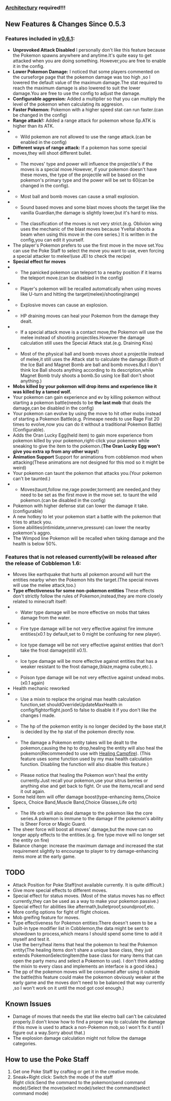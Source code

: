 ### [Architectury](https://modrinth.com/mod/architectury-api) required!!!
## New Features & Changes Since 0.5.3
### Features included in [v0.6.1](https://github.com/LyquidQrystal/fightorflight/releases/tag/v0.6.1):
- **Unprovoked Attack Disabled** I personally don't like this feature because the Pokemon spawns anywhere and anytime.It's quite easy to get attacked when you are doing something. However,you are free to enable it in the config.
- **Lower Pokemon Damage:** I noticed that some players commented on the curseforge page that the pokemon damage was too high ,so I lowered the default value of the maximum damage.The stat required to reach the maximum damage is also lowered to suit the lower damage.You are free to use the config to adjust the damage.
- **Configurable aggresion:** Added a multiplier so that you can multiply the level of the pokemon when calculating its aggresion.
- **Faster Pokemon:** Pokemon with a higher speed stat can run faster.(can be changed in the config)
- **Range attack!:** Added a range attack for pokemon whose Sp.ATK is higher than its ATK.
- - Wild pokemon are not allowed to use the range attack.(can be enabled in the config)
- **Different ways of range attack:** If a pokemon has some special moves,they will shoot different bullet.
- - The moves' type and power will influence the projectile's if the moves is a special move.However, if your pokemon doesn't have these moves, the type of the projectile will be based on the pokemon's primary type and the power will be set to 60(can be changed in the config).
- - Most ball and bomb moves can cause a small explosion.
- - Sound based moves and some blast moves shoots the target like the vanilla Guardian,the damage is slightly lower,but it's hard to miss.
- - The classification of the moves is not very strict.(e.g. Oblivion wing uses the mechanic of the blast moves because Yveltal shoots a beam when using this move in the core series.) It is written in the config,you can edit it yourself.
- The player's Pokemon prefers to use the first move in the move set.You can use the Poke Staff to select the move you want to use, even forcing a special attacker to melee!(use JEI to check the recipe)
- **Special effect for moves** 
- - The panicked pokemon can teleport to a nearby position if it learns the teleport move.(can be disabled in the config)
- - Player's pokemon will be recalled automatically when using moves like U-turn and hitting the target(melee)/shooting(range)
- - Explosive moves can cause an explosion.
- - HP draining moves can heal your Pokemon from the damage they dealt.
- - If a special attack move is a contact move,the Pokemon will use the melee instead of shooting projectiles.However the damage calculation still uses the Special Attack stat.(e.g. Draining Kiss) 
- - Most of the physical ball and bomb moves shoot a projectile instead of melee,it still uses the Attack stat to calculate the damage.(Both of the Ice Ball and Magnet Bomb are  ball and bomb moves.But I don't think Ice Ball shoots anything according to its description,while Magnet Bomb truly shoots a bomb.So using Ice Ball don't shoot anything.)
- **Mobs killed by your pokemon will drop items and experience like it was killed by a tamed wolf.**
- Your pokemon can gain experience and ev by killing pokemon without starting a pokemon battle(needs to be **the last mob** that deals the damage,can be disabled in the config)
- Your pokemon can evolve by using the move to hit other mobs instead of starting a Pokemon Battle(e.g. Primeape needs to use Rage Fist 20 times to evolve,now you can do it without a traditional Pokemon Battle)(Configurable).
- Adds the Oran Lucky Egg(held item) to gain more experience from pokemon killed by your pokemon,right-click your pokemon while sneaking to give the item to the pokemon.(**The Oran Lucky Egg won't give you extra xp from any other ways!**)
- **Animation Support** Support for animations from cobblemon mod when attacking(These animations are not designed for this mod so it might be weird)
- Your pokemon can taunt the pokemon that attacks you.(Your pokemon can't be taunted.)
- - Moves(taunt,follow me,rage powder,torment) are needed,and they need to be set as the first move in the move set. to taunt the wild pokemon.(can be disabled in the config)
- Pokemon with higher defense stat can lower the damage it take.(configurable)
- A new hotkey to let your pokemon start a battle with the pokemon that tries to attack you.
- Some abilities(intimidate,unnerve,pressure) can lower the nearby pokemon's aggro.
- The Wimpod line Pokemon will be recalled when taking damage and the health is below 50%.
### Features that is not released currently(will be released after the release of Cobblemon 1.6:
* Moves like earthquake that hurts all pokemon around will hurt the entities nearby when the Pokemon hits the target.(The special moves will use the melee attack,too.)
* **Type effectiveness for some non-pokemon entities** These effects don't strictly follow the rules of Pokemon,instead,they are more closely related to minecraft itself:
* * Water type damage will be more effective on mobs that takes damage from the water.
* * Fire type damage will be not very effective against fire immune entities(x0.1 by default,set to 0 might be confusing for new player).
* * Ice type damage will be not very effective against entities that don't take the frost damage(still x0.1).
* * Ice type damage will be more effective against entities that has a weaker resistant to the frost damage,(blaze,magma cube,etc.).
* * Poison type damage will be not very effective against undead mobs.(x0.1 again)
* Health mechanic reworked
* * Use a mixin to replace the original max health calculation function,set shouldOverrideUpdateMaxHealth in config/fightorflight.json5 to false to disable it if you don't like the changes I made. 
* * The hp of the pokemon entity is no longer decided by the base stat,it is decided by the hp stat of the pokemon directly now.
* * The damage a Pokemon entity takes will be dealt to the pokemon,causing the hp to drop,healing the entity will also heal the pokemon(Recommended to use with [Healing Campfire](https://modrinth.com/mod/healing-campfire)). (This feature uses some function used by my max health calculation function. Disabling the function will also disable this feature.)
* * Please notice that healing the Pokemon won't heal the entity currently.Just recall your pokemon,use your sitrus berries or anything else and get back to fight. Or use the items,recall and send it out again.
* Some held item will offer damage boost(type-enhancing items,Choice Specs, Choice Band,Muscle Band,Choice Glasses,Life orb)
* * The life orb will also deal damage to the pokemon like the core series.A pokemon is immune to the damage if the pokemon's ability is Sheer Force or Magic Guard.
* The sheer force will boost all moves' damage,but the move can no longer apply effects to the entities.(e.g. fire type move will no longer set the entity on fire)
* Balance change: increase the maximum damage and increased the stat requirement slightly to encourage to player to try damage-enhancing items more at the early game.
## TODO
- Attack Position for Poke Staff(not available currently. It is quite difficult.)
- Give more special effects to different moves.
- Special effect for status moves. (Most of the status moves has no effect currently,they can be used as a way to make your pokemon passive.)
- Special effect for abilities like aftermath,bulletproof,soundproof,etc.
- More config options for fight of flight choices.
- Mob greifing feature for moves.
- Type effectiveness for Pokemon entities:There doesn't seem to be a built-in type modifier list in Cobblemon,the data might be sent to showdown to process,which means I should spend some time to add it myself and test it.
- Use the berry/heal items that heal the pokemon to heal the Pokemon entity(The healing items don't share a unique base class, they just extends PokemonSelectingItem(the base class for many items that can open the party menu and select a Pokemon to use). I don't think adding the mixin to every class and implements an interface is a good idea.)
- The pp of the pokemon moves will be consumed after using it outside the battle(this feature could make the pokemon obviously weaker at the early game and the moves don't need to be balanced that way currently ,so I won't work on it until the mod got cool enough.)
## Known Issues
- Damage of moves that needs the stat like electro ball can't be calculated properly.(I don't know how to find a proper way to calculate the damage if this move is used to attack a non-Pokemon mob,so I won't fix it until I figure out a way.Sorry about that.)
- The explosion damage calculation might not follow the damage categories.
## How to use the Poke Staff
1. Get one Poke Staff by crafting or get it in the creative mode.
2. Sneak+Right click: Switch the mode of the staff  
Right click:Send the command to the pokemon(send command mode)/Select the move(select mode)/select the command(select command mode)